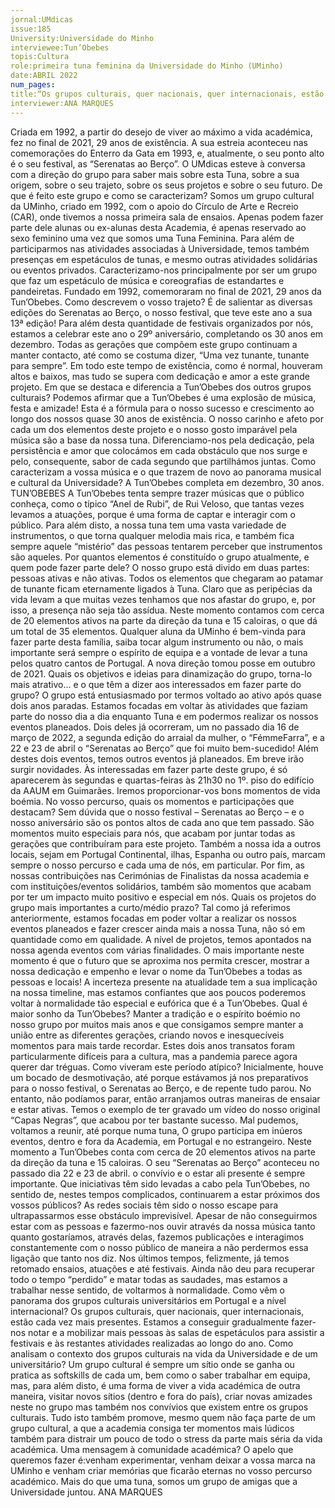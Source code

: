 ```yaml
---
jornal:UMdicas
issue:185
University:Universidade do Minho
interviewee:Tun’Obebes
topis:Cultura
role:primeira tuna feminina da Universidade do Minho (UMinho)
date:ABRIL 2022
num_pages:
title:“Os grupos culturais, quer nacionais, quer internacionais, estão cada vez mais presentes.”
interviewer:ANA MARQUES
---
```

Criada em 1992, a partir do desejo de
viver ao máximo a vida académica, fez no
final de 2021, 29 anos de existência. A sua
estreia aconteceu nas comemorações do
Enterro da Gata em 1993, e, atualmente,
o seu ponto alto é o seu festival, as
“Serenatas ao Berço”.
O UMdicas esteve à conversa com a
direção do grupo para saber mais sobre
esta Tuna, sobre a sua origem, sobre o
seu trajeto, sobre os seus projetos e sobre
o seu futuro.
De que é feito este grupo e como se
caracterizam?
Somos um grupo cultural da UMinho,
criado em 1992, com o apoio do Círculo
de Arte e Recreio (CAR), onde tivemos
a nossa primeira sala de ensaios.
Apenas podem fazer parte dele alunas
ou ex-alunas desta Academia, é apenas
reservado ao sexo feminino uma vez que
somos uma Tuna Feminina. Para além de
participarmos nas atividades associadas à
Universidade, temos também presenças
em espetáculos de tunas, e mesmo outras
atividades solidárias ou eventos privados.
Caracterizamo-nos principalmente por
ser um grupo que faz um espetáculo de
música e coreografias de estandartes e
pandeiretas.
Fundado em 1992, comemoraram no
final de 2021, 29 anos da Tun’Obebes.
Como descrevem o vosso trajeto?
É de salientar as diversas edições do
Serenatas ao Berço, o nosso festival, que
teve este ano a sua 13ª edição! Para além
desta quantidade de festivais organizados
por nós, estamos a celebrar este ano o
29º aniversário, completando os 30 anos
em dezembro. Todas as gerações que
compõem este grupo continuam a manter
contacto, até como se costuma dizer,
“Uma vez tunante, tunante para sempre”.
Em todo este tempo de existência, como
é normal, houveram altos e baixos, mas
tudo se supera com dedicação e amor a
este grande projeto.
Em que se destaca e diferencia a
Tun’Obebes dos outros grupos culturais?
Podemos afirmar que a Tun’Obebes é
uma explosão de música, festa e amizade!
Esta é a fórmula para o nosso sucesso e
crescimento ao longo dos nossos quase 30
anos de existência. O nosso carinho e afeto
por cada um dos elementos deste projeto
e o nosso gosto imparável pela música são
a base da nossa tuna. Diferenciamo-nos
pela dedicação, pela persistência e amor
que colocámos em cada obstáculo que nos
surge e pelo, consequente, sabor de cada
segundo que partilhámos juntas.
Como caracterizam a vossa música e o
que trazem de novo ao panorama musical
e cultural da Universidade?
A Tun’Obebes completa em dezembro, 30 anos.
TUN’OBEBES
A Tun’Obebes tenta sempre trazer
músicas que o público conheça, como o
típico “Anel de Rubi”, de Rui Veloso, que
tantas vezes levamos a atuações, porque
é uma forma de captar e interagir com o
público. Para além disto, a nossa tuna tem
uma vasta variedade de instrumentos, o
que torna qualquer melodia mais rica, e
também fica sempre aquele “mistério”
das pessoas tentarem perceber que
instrumentos são aqueles.
Por quantos elementos é constituído o
grupo atualmente, e quem pode fazer
parte dele?
O nosso grupo está divido em duas partes:
pessoas ativas e não ativas. Todos os
elementos que chegaram ao patamar
de tunante ficam eternamente ligados
à Tuna. Claro que as peripécias da vida
levam a que muitas vezes tenhamos
que nos afastar do grupo, e, por isso,
a presença não seja tão assídua. Neste
momento contamos com cerca de 20
elementos ativos na parte da direção da
tuna e 15 caloiras, o que dá um total de 35
elementos. Qualquer aluna da UMinho é
bem-vinda para fazer parte desta família,
saiba tocar algum instrumento ou não, o
mais importante será sempre o espírito de
equipa e a vontade de levar a tuna pelos
quatro cantos de Portugal.
A nova direção tomou posse em outubro
de 2021. Quais os objetivos e ideias
para dinamização do grupo, torna-lo
mais atrativo… e o que têm a dizer aos
interessados em fazer parte do grupo?
O grupo está entusiasmado por termos
voltado ao ativo após quase dois anos
paradas. Estamos focadas em voltar às
atividades que faziam parte do nosso
dia a dia enquanto Tuna e em podermos
realizar os nossos eventos planeados. Dois
deles já ocorreram, um no passado dia
16 de março de 2022, a segunda edição
do arraial da mulher, o “FémmeFarra”,
e a 22 e 23 de abril o “Serenatas ao
Berço” que foi muito bem-sucedido!
Além destes dois eventos, temos outros
eventos já planeados. Em breve irão surgir
novidades. Às interessadas em fazer parte
deste grupo, é só aparecerem às segundas
e quartas-feiras às 21h30 no 1º. piso do
edifício da AAUM em Guimarães. Iremos
proporcionar-vos bons momentos de vida
boémia.
No vosso percurso, quais os momentos
e participações que destacam?
Sem dúvida que o nosso festival –
Serenatas ao Berço – e o nosso aniversário
são os pontos altos de cada ano que tem
passado. São momentos muito especiais
para nós, que acabam por juntar todas
as gerações que contribuíram para este
projeto. Também a nossa ida a outros
locais, sejam em Portugal Continental,
ilhas, Espanha ou outro país, marcam
sempre o nosso percurso e cada uma
de nós, em particular. Por fim, as
nossas contribuições nas Cerimónias
de Finalistas da nossa academia e com
instituições/eventos solidários, também
são momentos que acabam por ter um
impacto muito positivo e especial em nós.
Quais os projetos do grupo mais
importantes a curto/médio prazo?
Tal como já referimos anteriormente,
estamos focadas em poder voltar a
realizar os nossos eventos planeados
e fazer crescer ainda mais a nossa
Tuna, não só em quantidade como em
qualidade. A nível de projetos, temos
apontados na nossa agenda eventos com
várias finalidades. O mais importante
neste momento é que o futuro que se
aproxima nos permita crescer, mostrar
a nossa dedicação e empenho e levar o
nome da Tun’Obebes a todas as pessoas e
locais! A incerteza presente na atualidade
tem a sua implicação na nossa timeline,
mas estamos confiantes que aos poucos
poderemos voltar à normalidade tão
especial e eufórica que é a Tun’Obebes.
Qual é maior sonho da Tun’Obebes?
Manter a tradição e o espírito boémio no
nosso grupo por muitos mais anos e que
consigamos sempre manter a união entre
as diferentes gerações, criando novos e
inesquecíveis momentos para mais tarde
recordar.
Estes dois anos transatos foram
particularmente difíceis para a cultura,
mas a pandemia parece agora querer
dar tréguas. Como viveram este período
atípico?
Inicialmente, houve um bocado de
desmotivação, até porque estávamos já
nos preparativos para o nosso festival,
o Serenatas ao Berço, e de repente tudo
parou. No entanto, não podíamos parar,
então arranjamos outras maneiras de
ensaiar e estar ativas. Temos o exemplo
de ter gravado um vídeo do nosso
original “Capas Negras”, que acabou
por ter bastante sucesso. Mal pudemos,
voltamos a reunir, até porque numa tuna,
O grupo participa em inúeros eventos, dentro e fora da Academia, em Portugal e no estrangeiro.
Neste momento a Tun’Obebes conta com cerca de 20
elementos ativos na parte da direção da tuna e 15 caloiras.
O seu “Serenatas ao Berço” aconteceu no passado dia 22 e 23 de abril.
o convívio e o estar ali presente é sempre
importante.
Que iniciativas têm sido levadas a cabo
pela Tun’Obebes, no sentido de, nestes
tempos complicados, continuarem a
estar próximos dos vossos públicos?
As redes sociais têm sido o nosso escape
para ultrapassarmos esse obstáculo
imprevisível. Apesar de não conseguirmos
estar com as pessoas e fazermo-nos
ouvir através da nossa música tanto
quanto gostaríamos, através delas,
fazemos publicações e interagimos
constantemente com o nosso público de
maneira a não perdermos essa ligação
que tanto nos diz. Nos últimos tempos,
felizmente, já temos retomado ensaios,
atuações e até festivais. Ainda não deu
para recuperar todo o tempo “perdido”
e matar todas as saudades, mas estamos
a trabalhar nesse sentido, de voltarmos
à normalidade.
Como vêm o panorama dos grupos
culturais universitários em Portugal e a
nível internacional?
Os grupos culturais, quer nacionais,
quer internacionais, estão cada vez
mais presentes. Estamos a conseguir
gradualmente fazer-nos notar e a
mobilizar mais pessoas às salas de
espetáculos para assistir a festivais e às
restantes atividades realizadas ao longo
do ano.
Como analisam o contexto dos grupos
culturais na vida da Universidade e de
um universitário?
Um grupo cultural é sempre um sítio
onde se ganha ou pratica as softskills
de cada um, bem como o saber trabalhar
em equipa, mas, para além disto, é uma
forma de viver a vida académica de outra
maneira, visitar novos sítios (dentro e
fora do país), criar novas amizades neste
no grupo mas também nos convívios que
existem entre os grupos culturais. Tudo
isto também promove, mesmo quem não
faça parte de um grupo cultural, a que a
academia consiga ter momentos mais
lúdicos também para distrair um pouco
de todo o stress da parte mais séria da
vida académica.
Uma mensagem à comunidade
académica?
O apelo que queremos fazer é:venham
experimentar, venham deixar a vossa
marca na UMinho e venham criar
memórias que ficarão eternas no vosso
percurso académico. Mais do que uma
tuna, somos um grupo de amigas que a
Universidade juntou.
ANA MARQUES